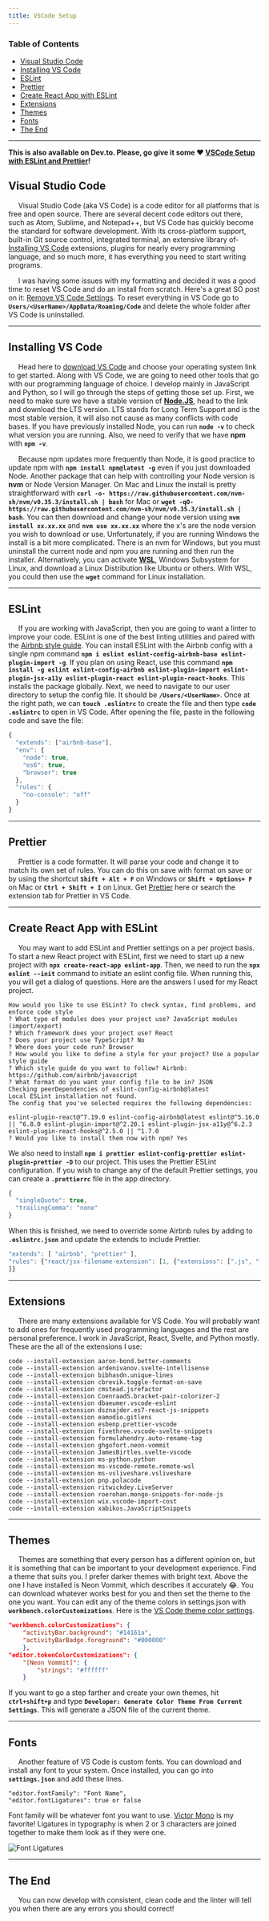 ```yaml
---
title: VSCode Setup
---
```


### Table of Contents

- [Visual Studio Code](#visual-studio-code)
- [Installing VS Code](#installing-vs-code)
- [ESLint](#eslint)
- [Prettier](#prettier)
- [Create React App with ESLint](#create-react-app-with-eslint)
- [Extensions](#extensions)
- [Themes](#themes)
- [Fonts](#fonts)
- [The End](#the-end)

---

**This is also available on Dev.to. Please, go give it some :heart: [VSCode Setup with ESLint and Prettier](https://dev.to/bdesigned/vscode-setup-with-eslint-and-prettier-1gek)!**

## Visual Studio Code

&nbsp;&nbsp;&nbsp;&nbsp;&nbsp;Visual Studio Code (aka VS Code) is a code editor for all platforms that is free and open source. There are several decent code editors out there, such as Atom, Sublime, and Notepad++, but VS Code has quickly become the standard for software development. With its cross-platform support, built-in Git source control, integrated terminal, an extensive library of- [Installing VS Code](#installing-vs-code)
extensions, plugins for nearly every programming language, and so much more, it has everything you need to start writing programs.

&nbsp;&nbsp;&nbsp;&nbsp;&nbsp;I was having some issues with my formatting and decided it was a good time to reset VS Code and do an install from scratch. Here's a great SO post on it: [Remove VS Code Settings](https://stackoverflow.com/questions/36108515/how-to-reset-settings-in-visual-studio-code). To reset everything in VS Code go to **`Users/<UserName>/AppData/Roaming/Code`** and delete the whole folder after VS Code is uninstalled.

---

## Installing VS Code

&nbsp;&nbsp;&nbsp;&nbsp;&nbsp;Head here to [download VS Code](https://code.visualstudio.com/download) and choose your operating system link to get started. Along with VS Code, we are going to need other tools that go with our programming language of choice. I develop mainly in JavaScript and Python, so I will go through the steps of getting those set up. First, we need to make sure we have a stable version of **[Node.JS](https://nodejs.org/en/)**, head to the link and download the LTS version. LTS stands for Long Term Support and is the most stable version, it will also not cause as many conflicts with code bases. If you have previously installed Node, you can run **`node -v`** to check what version you are running. Also, we need to verify that we have **npm** with **`npm -v`**.

&nbsp;&nbsp;&nbsp;&nbsp;&nbsp;Because npm updates more frequently than Node, it is good practice to update npm with **`npm install npm@latest -g`** even if you just downloaded Node. Another package that can help with controlling your Node version is **nvm** or Node Version Manager. On Mac and Linux the install is pretty straightforward with **`curl -o- https://raw.githubusercontent.com/nvm-sh/nvm/v0.35.3/install.sh | bash`** for Mac or **`wget -qO- https://raw.githubusercontent.com/nvm-sh/nvm/v0.35.3/install.sh | bash`**. You can then download and change your node version using **`nvm install xx.xx.xx`** and **`nvm use xx.xx.xx`** where the x's are the node version you wish to download or use. Unfortunately, if you are running Windows the install is a bit more complicated. There is an nvm for Windows, but you must uninstall the current node and npm you are running and then run the installer. Alternatively, you can activate **[WSL](https://docs.microsoft.com/en-us/windows/wsl/install-win10)**, Windows Subsystem for Linux, and download a Linux Distribution like Ubuntu or others. With WSL, you could then use the **`wget`** command for Linux installation.

---

## ESLint

&nbsp;&nbsp;&nbsp;&nbsp;&nbsp;If you are working with JavaScript, then you are going to want a linter to improve your code. ESLint is one of the best linting utilities and paired with the [Airbnb style guide](https://medium.com/medvine/install-eslint-global-with-airbnb-style-guide-and-use-it-in-vscode-d752dfa40b21). You can install ESLint with the Airbnb config with a single npm command **`npm i eslint eslint-config-airbnb-base eslint-plugin-import -g`**. If you plan on using React, use this command **`npm install -g eslint eslint-config-airbnb eslint-plugin-import eslint-plugin-jsx-a11y eslint-plugin-react eslint-plugin-react-hooks`**. This installs the package globally. Next, we need to navigate to our user directory to setup the config file. It should be **`/Users/<UserName>`**. Once at the right path, we can **`touch .eslintrc`** to create the file and then type **`code .eslintrc`** to open in VS Code. After opening the file, paste in the following code and save the file:

```javascript
{
  "extends": ["airbnb-base"],
  "env": {
    "node": true,
    "es6": true,
    "browser": true
  },
  "rules": {
    "no-console": "off"
  }
}
```

---

## Prettier

&nbsp;&nbsp;&nbsp;&nbsp;&nbsp;Prettier is a code formatter. It will parse your code and change it to match its own set of rules. You can do this on save with format on save or by using the shortcut **`Shift + Alt + F`** on Windows or **`Shift + Options+ F`** on Mac or **`Ctrl + Shift + I`** on Linux. Get [Prettier](https://marketplace.visualstudio.com/items?itemName=esbenp.prettier-vscode) here or search the extension tab for Prettier in VS Code.

---

## Create React App with ESLint

&nbsp;&nbsp;&nbsp;&nbsp;&nbsp;You may want to add ESLint and Prettier settings on a per project basis. To start a new React project with ESLint, first we need to start up a new project with **`npx create-react-app eslint-app`**. Then, we need to run the **`npx eslint --init`** command to initiate an eslint config file. When running this, you will get a dialog of questions. Here are the answers I used for my React project.

```
How would you like to use ESLint? To check syntax, find problems, and enforce code style
? What type of modules does your project use? JavaScript modules (import/export)
? Which framework does your project use? React
? Does your project use TypeScript? No
? Where does your code run? Browser
? How would you like to define a style for your project? Use a popular style guide
? Which style guide do you want to follow? Airbnb: https://github.com/airbnb/javascript
? What format do you want your config file to be in? JSON
Checking peerDependencies of eslint-config-airbnb@latest
Local ESLint installation not found.
The config that you've selected requires the following dependencies:

eslint-plugin-react@^7.19.0 eslint-config-airbnb@latest eslint@^5.16.0 || ^6.8.0 eslint-plugin-import@^2.20.1 eslint-plugin-jsx-a11y@^6.2.3 eslint-plugin-react-hooks@^2.5.0 || ^1.7.0
? Would you like to install them now with npm? Yes
```

We also need to install **`npm i prettier eslint-config-prettier eslint-plugin-prettier -D`** to our project. This uses the Prettier ESLint configuration.
If you wish to change any of the default Prettier settings, you can create a **`.prettierrc`** file in the app directory.

```javascript
{
  "singleQuote": true,
  "trailingComma": "none"
}
```

When this is finished, we need to override some Airbnb rules by adding to **`.eslintrc.json`** and update the extends to include Prettier.

```javascript
"extends": [ "airbnb", "prettier" ],
"rules": {"react/jsx-filename-extension": [1, {"extensions": [".js", ".jsx"]}
]}
```

---

## Extensions

&nbsp;&nbsp;&nbsp;&nbsp;&nbsp;There are many extensions available for VS Code. You will probably want to add ones for frequently used programming languages and the rest are personal preference. I work in JavaScript, React, Svelte, and Python mostly. These are the all of the extensions I use:

```
code --install-extension aaron-bond.better-comments
code --install-extension ardenivanov.svelte-intellisense
code --install-extension bibhasdn.unique-lines
code --install-extension cbrevik.toggle-format-on-save
code --install-extension cmstead.jsrefactor
code --install-extension CoenraadS.bracket-pair-colorizer-2
code --install-extension dbaeumer.vscode-eslint
code --install-extension dsznajder.es7-react-js-snippets
code --install-extension eamodio.gitlens
code --install-extension esbenp.prettier-vscode
code --install-extension fivethree.vscode-svelte-snippets
code --install-extension formulahendry.auto-rename-tag
code --install-extension ghgofort.neon-vommit
code --install-extension JamesBirtles.svelte-vscode
code --install-extension ms-python.python
code --install-extension ms-vscode-remote.remote-wsl
code --install-extension ms-vsliveshare.vsliveshare
code --install-extension pnp.polacode
code --install-extension ritwickdey.LiveServer
code --install-extension roerohan.mongo-snippets-for-node-js
code --install-extension wix.vscode-import-cost
code --install-extension xabikos.JavaScriptSnippets
```

---

## Themes

&nbsp;&nbsp;&nbsp;&nbsp;&nbsp;Themes are something that every person has a different opinion on, but it is something that can be important to your development experience. Find a theme that suits you. I prefer darker themes with bright text. Above the one I have installed is Neon Vommit, which describes it accurately :joy:. You can download whatever works best for you and then set the theme to the one you want. You can edit any of the theme colors in settings.json with **`workbench.colorCustomizations`**. Here is the [VS Code theme color settings](https://code.visualstudio.com/api/references/theme-color).

```json
"workbench.colorCustomizations": {
    "activityBar.background": "#14161a",
    "activityBarBadge.foreground": "#000000"
    },
"editor.tokenColorCustomizations": {
    "[Neon Vommit]": {
        "strings": "#ffffff"
    }
```

If you want to go a step farther and create your own themes, hit **`ctrl+shift+p`** and type **`Developer: Generate Color Theme From Current Settings`**. This will generate a JSON file of the current theme.

---

## Fonts

&nbsp;&nbsp;&nbsp;&nbsp;&nbsp;Another feature of VS Code is custom fonts. You can download and install any font to your system. Once installed, you can go into **`settings.json`** and add these lines.

```
"editor.fontFamily": "Font Name",
"editor.fontLigatures": true or false
```

Font family will be whatever font you want to use. [Victor Mono](https://rubjo.github.io/victor-mono/) is my favorite! Ligatures in typography is when 2 or 3 characters are joined together to make them look as if they were one.

![Font Ligatures](https://i.ytimg.com/vi/PRMQ7bFK3L4/maxresdefault.jpg)

---

## The End

&nbsp;&nbsp;&nbsp;&nbsp;&nbsp;You can now develop with consistent, clean code and the linter will tell you when there are any errors you should correct!
